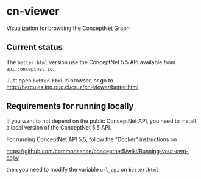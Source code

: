 # cn-viewer
Visualization for browsing the ConceptNet Graph

## Current status

The `better.html` version use the ConceptNet 5.5 API available from `api.conceptnet.io`. 

Just open `better.html` in browser, or go to http://hercules.ing.puc.cl/cruz/cn-viewer/better.html

## Requirements for running locally

If you want to not depend on the public ConceptNet API, you need to install a local version of the ConceptNet 5.5 API.

For running ConceptNet API 5.5, follow the "Docker" instructions on 

https://github.com/commonsense/conceptnet5/wiki/Running-your-own-copy

then you need to modify the variable `url_api` on `better.html`


